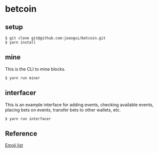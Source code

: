 # betcoin

## setup

`````
$ git clone git@github.com:joaogui/betcoin.git
$ yarn install
`````

## mine

This is the CLI to mine blocks.

`````
$ yarn run miner
`````

## interfacer

This is an example interface for adding events, checking available events, placing
bets on events, transfer bets to other wallets, etc.

`````
$ yarn run interfacer
`````


## Reference

[Emoji list](http://www.unicode.org/emoji/charts/full-emoji-list.html)